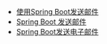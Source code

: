 * [使用Spring Boot发送邮件](https://mrbird.cc/Spring-Boot-Email.html)
* [Spring Boot 发送邮件](https://www.imooc.com/learn/1036)
* [Spring Boot发送电子邮件](https://www.yiibai.com/spring-boot/spring_boot_sending_email.html)
